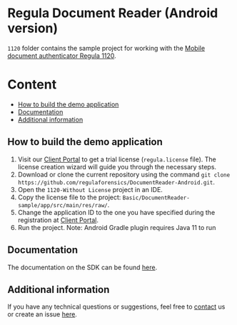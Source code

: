 # Regula Document Reader (Android version)
`1120` folder contains the sample project for working with the [Mobile document authenticator Regula 1120](https://regulaforensics.com/en/products/machine_verification/1120/).

# Content
* [How to build the demo application](#how-to-build-the-demo-application)
* [Documentation](#documentation)
* [Additional information](#additional-information)

## How to build the demo application
1. Visit our [Client Portal](https://client.regulaforensics.com/) to get a trial license (`regula.license` file). The license creation wizard will guide you through the necessary steps.
2. Download or clone the current repository using the command `git clone https://github.com/regulaforensics/DocumentReader-Android.git`.
3. Open the `1120-Without License` project in an IDE.
4. Copy the license file to the project: `Basic/DocumentReader-sample/app/src/main/res/raw/`.
5. Change the application ID to the one you have specified during the registration at [Client Portal](https://client.regulaforensics.com/).
6. Run the project.
   Note: Android Gradle plugin requires Java 11 to run

## Documentation
The documentation on the SDK can be found [here](https://docs.regulaforensics.com/develop/doc-reader-sdk/mobile?utm_source=github).

## Additional information
If you have any technical questions or suggestions, feel free to [contact](mailto:android.support@regulaforensics.com) us or create an issue [here](https://github.com/regulaforensics/DocumentReader-Android/issues).
